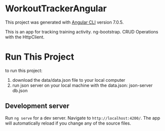 # WorkoutTrackerAngular

This project was generated with [Angular CLI](https://github.com/angular/angular-cli) version 7.0.5.

This is an app for tracking training activity.
ng-bootstrap.
CRUD Operations with the HttpClient.

# Run This Project
to run this project:
1. download the data/data.json file to your local computer 
2. run json server on your local machine with the data.json: json-server db.json

## Development server

Run `ng serve` for a dev server. Navigate to `http://localhost:4200/`. The app will automatically reload if you change any of the source files.
